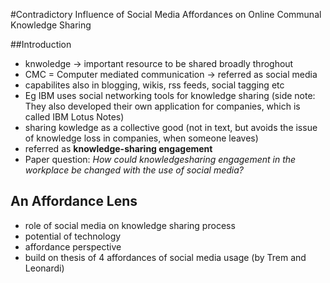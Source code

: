 #Contradictory Influence of Social Media Affordances on Online Communal Knowledge Sharing
 
##Introduction

- knwoledge -> important resource to be shared broadly throghout 
- CMC = Computer mediated communication -> referred as social media
- capabilites also in blogging, wikis, rss feeds, social tagging etc
- Eg IBM uses social networking tools for knowledge sharing (side note: They also developed their own application for companies, which is called IBM Lotus Notes)
- sharing kowledge as a collective good (not in text, but avoids the issue of knowledge loss in companies, when someone leaves)
- referred as **knowledge-sharing engagement**
- Paper question: *How could knowledgesharing engagement in the workplace be changed with the use of social media?*


## An Affordance Lens

- role of social media on knowledge sharing process
- potential of technology
- affordance perspective
- build on thesis of 4 affordances of social media usage (by Trem and Leonardi)



